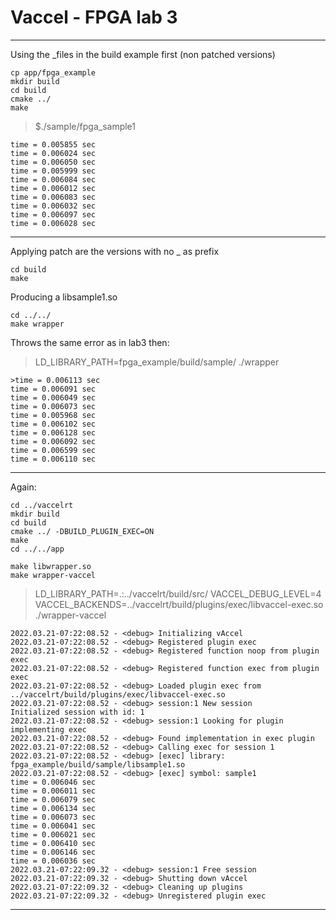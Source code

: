 # Vaccel - FPGA lab 3

---------------------------------------
Using the _files in the build example first (non patched versions)

```
cp app/fpga_example
mkdir build
cd build
cmake ../
make
```


> $./sample/fpga_sample1
```
time = 0.005855 sec
time = 0.006024 sec
time = 0.006050 sec
time = 0.005999 sec
time = 0.006084 sec
time = 0.006012 sec
time = 0.006083 sec
time = 0.006032 sec
time = 0.006097 sec
time = 0.006028 sec
```
---------------------------------------
Applying patch are the versions with no _ as prefix

```
cd build
make
```
Producing a libsample1.so
```
cd ../../
make wrapper
```
Throws the same error as in lab3 then:
>LD_LIBRARY_PATH=fpga_example/build/sample/ ./wrapper
``` 
>time = 0.006113 sec
time = 0.006091 sec
time = 0.006049 sec
time = 0.006073 sec
time = 0.005968 sec
time = 0.006102 sec
time = 0.006128 sec
time = 0.006092 sec
time = 0.006599 sec
time = 0.006110 sec
```
---------------------------------------
Again:

```
cd ../vaccelrt
mkdir build
cd build
cmake ../ -DBUILD_PLUGIN_EXEC=ON
make
cd ../../app
```

```
make libwrapper.so
make wrapper-vaccel
```

>LD_LIBRARY_PATH=.:../vaccelrt/build/src/ VACCEL_DEBUG_LEVEL=4 VACCEL_BACKENDS=../vaccelrt/build/plugins/exec/libvaccel-exec.so ./wrapper-vaccel 
```
2022.03.21-07:22:08.52 - <debug> Initializing vAccel
2022.03.21-07:22:08.52 - <debug> Registered plugin exec
2022.03.21-07:22:08.52 - <debug> Registered function noop from plugin exec
2022.03.21-07:22:08.52 - <debug> Registered function exec from plugin exec
2022.03.21-07:22:08.52 - <debug> Loaded plugin exec from ../vaccelrt/build/plugins/exec/libvaccel-exec.so
2022.03.21-07:22:08.52 - <debug> session:1 New session
Initialized session with id: 1
2022.03.21-07:22:08.52 - <debug> session:1 Looking for plugin implementing exec
2022.03.21-07:22:08.52 - <debug> Found implementation in exec plugin
2022.03.21-07:22:08.52 - <debug> Calling exec for session 1
2022.03.21-07:22:08.52 - <debug> [exec] library: fpga_example/build/sample/libsample1.so
2022.03.21-07:22:08.52 - <debug> [exec] symbol: sample1
time = 0.006046 sec
time = 0.006011 sec
time = 0.006079 sec
time = 0.006134 sec
time = 0.006073 sec
time = 0.006041 sec
time = 0.006021 sec
time = 0.006410 sec
time = 0.006146 sec
time = 0.006036 sec
2022.03.21-07:22:09.32 - <debug> session:1 Free session
2022.03.21-07:22:09.32 - <debug> Shutting down vAccel
2022.03.21-07:22:09.32 - <debug> Cleaning up plugins
2022.03.21-07:22:09.32 - <debug> Unregistered plugin exec
```
---------------------------------------

